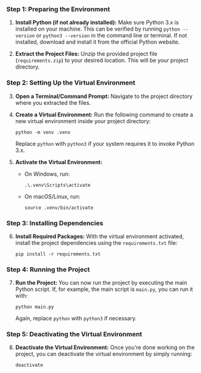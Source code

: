 ### Step 1: Preparing the Environment

1. **Install Python (if not already installed):** Make sure Python 3.x is installed on your machine. This can be verified by running `python --version` or `python3 --version` in the command line or terminal. If not installed, download and install it from the official Python website.

2. **Extract the Project Files:** Unzip the provided project file (`requirements.zip`) to your desired location. This will be your project directory.

### Step 2: Setting Up the Virtual Environment

3. **Open a Terminal/Command Prompt:** Navigate to the project directory where you extracted the files.

4. **Create a Virtual Environment:** Run the following command to create a new virtual environment inside your project directory:
   ```
   python -m venv .venv
   ```
   Replace `python` with `python3` if your system requires it to invoke Python 3.x.

5. **Activate the Virtual Environment:**
   - On Windows, run:
     ```
     .\.venv\Scripts\activate
     ```
   - On macOS/Linux, run:
     ```
     source .venv/bin/activate
     ```

### Step 3: Installing Dependencies

6. **Install Required Packages:** With the virtual environment activated, install the project dependencies using the `requirements.txt` file:
   ```
   pip install -r requirements.txt
   ```

### Step 4: Running the Project

7. **Run the Project:** You can now run the project by executing the main Python script. If, for example, the main script is `main.py`, you can run it with:
   ```
   python main.py
   ```
   Again, replace `python` with `python3` if necessary.

### Step 5: Deactivating the Virtual Environment

8. **Deactivate the Virtual Environment:** Once you're done working on the project, you can deactivate the virtual environment by simply running:
   ```
   deactivate
   ```
